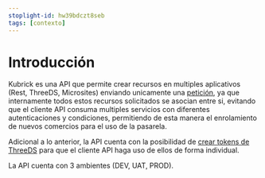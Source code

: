 ```yaml
---
stoplight-id: hw39bdczt8seb
tags: [contexto]
---
```


# Introducción

Kubrick es una API que permite crear recursos en multiples aplicativos (Rest, ThreeDS, Microsites)
enviando unicamente una [petición](kubrick-reborn.json/paths/~1api~1integration~1create/post),
ya que internamente todos estos recursos solicitados se asocian entre si, evitando que el cliente API
consuma multiples servicios con diferentes autenticaciones y condiciones, permitiendo de esta manera el enrolamiento de nuevos comercios para el uso de la pasarela.

Adicional a lo anterior, la API cuenta con la posibilidad de [crear tokens de ThreeDS](https://kubrick.stoplight.io/docs/kubrick-docs/zf60krl51674d-create) para que el cliente API haga uso de ellos de forma individual.

La API cuenta con 3 ambientes (DEV, UAT, PROD).

